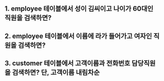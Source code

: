 ## 1. employee 테이블에서 성이 김씨이고 나이가 60대인 직원을 검색하면?

## 2. employee 테이블에서 이름에 라가 들어가고 여자인 직원을 검색하면?

## 3. customer 테이블에서 고객이름과 전화번호 담당직원 을 검색하면? 단, 고객이름 내림차순
